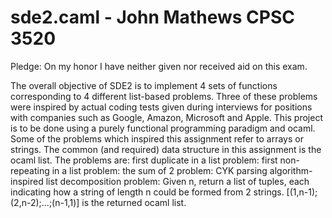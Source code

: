 # sde2.caml - John Mathews CPSC 3520

Pledge: On my honor I have neither given nor received aid on this exam.

The overall objective of SDE2 is to implement 4 sets of functions
corresponding to 4 different list-based problems. Three of these problems
were inspired by actual coding tests given during interviews for
positions with companies such as Google, Amazon, Microsoft and
Apple. This project is to be done using a purely functional programming
paradigm and ocaml. Some of the problems which inspired this
assignment refer to arrays or strings. The common (and required) data
structure in this assignment is the ocaml list. The problems are:
first duplicate in a list problem:
first non-repeating in a list problem:
the sum of 2 problem:
CYK parsing algorithm-inspired list decomposition problem:
Given n, return a list of tuples, each indicating how a string of length n
could be formed from 2 strings. [(1,n-1); (2,n-2);...;(n-1,1)] is the
returned ocaml list.
